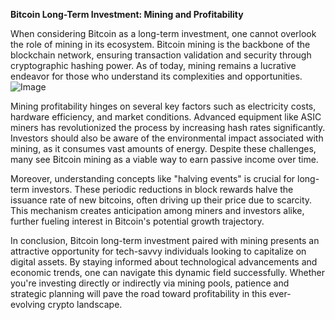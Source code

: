 **Bitcoin Long-Term Investment: Mining and Profitability**

When considering Bitcoin as a long-term investment, one cannot overlook the role of mining in its ecosystem. Bitcoin mining is the backbone of the blockchain network, ensuring transaction validation and security through cryptographic hashing power. As of today, mining remains a lucrative endeavor for those who understand its complexities and opportunities. ![Image](https://github.com/user-attachments/assets/b6e7b7a2-655e-4d44-8baa-20c566a3cb65)

Mining profitability hinges on several key factors such as electricity costs, hardware efficiency, and market conditions. Advanced equipment like ASIC miners has revolutionized the process by increasing hash rates significantly. Investors should also be aware of the environmental impact associated with mining, as it consumes vast amounts of energy. Despite these challenges, many see Bitcoin mining as a viable way to earn passive income over time.

Moreover, understanding concepts like "halving events" is crucial for long-term investors. These periodic reductions in block rewards halve the issuance rate of new bitcoins, often driving up their price due to scarcity. This mechanism creates anticipation among miners and investors alike, further fueling interest in Bitcoin's potential growth trajectory.

In conclusion, Bitcoin long-term investment paired with mining presents an attractive opportunity for tech-savvy individuals looking to capitalize on digital assets. By staying informed about technological advancements and economic trends, one can navigate this dynamic field successfully. Whether you're investing directly or indirectly via mining pools, patience and strategic planning will pave the road toward profitability in this ever-evolving crypto landscape.